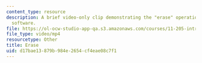 ```yaml
---
content_type: resource
description: A brief video-only clip demonstrating the "erase" operation in ArcGIS
  software.
file: https://ol-ocw-studio-app-qa.s3.amazonaws.com/courses/11-205-introduction-to-spatial-analysis-fall-2019/d17bae13879b984e2654cf4eae08c7f1_MIT11_205F19_erase.mp4
file_type: video/mp4
resourcetype: Other
title: Erase
uid: d17bae13-879b-984e-2654-cf4eae08c7f1
---
```

